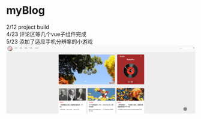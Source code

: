 ﻿# myBlog
2/12 project build  
4/23 评论区等几个vue子组件完成  
5/23 添加了适应手机分辨率的小游戏  
![image](https://github.com/galileomin/image-folder/blob/master/1.png)
